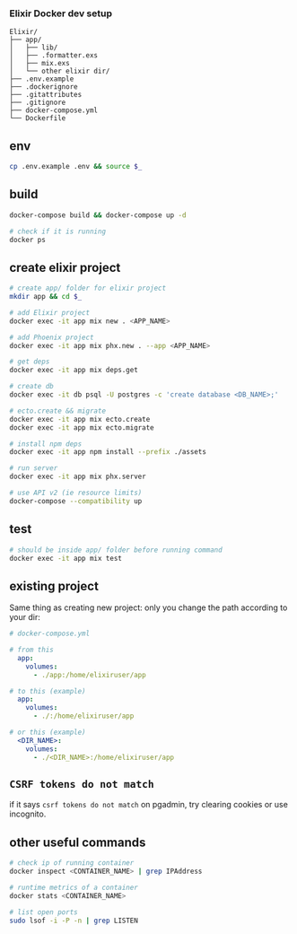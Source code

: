 ### Elixir Docker dev setup

```plaintext
Elixir/
├── app/
│   ├── lib/
│   ├── .formatter.exs
│   ├── mix.exs
│   └── other elixir dir/
├── .env.example
├── .dockerignore
├── .gitattributes
├── .gitignore
├── docker-compose.yml
└── Dockerfile
```

## env

```bash
cp .env.example .env && source $_
```

## build

```bash
docker-compose build && docker-compose up -d

# check if it is running
docker ps
```

## create elixir project

```bash
# create app/ folder for elixir project
mkdir app && cd $_

# add Elixir project
docker exec -it app mix new . <APP_NAME>

# add Phoenix project
docker exec -it app mix phx.new . --app <APP_NAME>

# get deps
docker exec -it app mix deps.get

# create db
docker exec -it db psql -U postgres -c 'create database <DB_NAME>;'

# ecto.create && migrate
docker exec -it app mix ecto.create
docker exec -it app mix ecto.migrate

# install npm deps
docker exec -it app npm install --prefix ./assets

# run server
docker exec -it app mix phx.server

# use API v2 (ie resource limits)
docker-compose --compatibility up
```

## test

```bash
# should be inside app/ folder before running command
docker exec -it app mix test
```

## existing project

Same thing as creating new project: only you change the path according to your dir:

```yaml
# docker-compose.yml

# from this
  app:
    volumes:
      - ./app:/home/elixiruser/app

# to this (example)
  app:
    volumes:
      - ./:/home/elixiruser/app

# or this (example)
  <DIR_NAME>:
    volumes:
      - ./<DIR_NAME>:/home/elixiruser/app
```

## `CSRF tokens do not match`

if it says `csrf tokens do not match` on pgadmin, try clearing cookies or use incognito.

## other useful commands

```bash
# check ip of running container
docker inspect <CONTAINER_NAME> | grep IPAddress

# runtime metrics of a container
docker stats <CONTAINER_NAME>

# list open ports
sudo lsof -i -P -n | grep LISTEN
```
